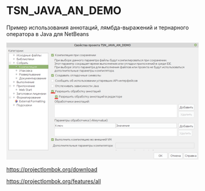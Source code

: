 # TSN_JAVA_AN_DEMO
Пример использования аннотаций, лямбда-выражений и тернарного оператора в Java для NetBeans

![screenshot](screenshot.png)

https://projectlombok.org/download

https://projectlombok.org/features/all
